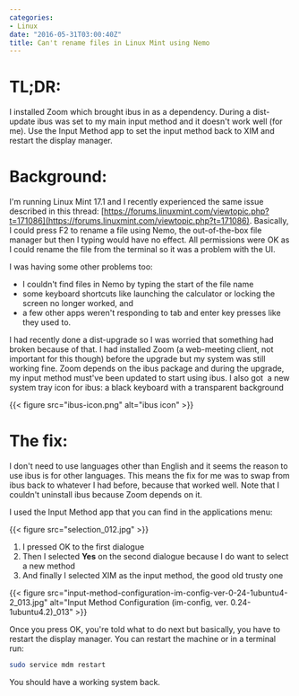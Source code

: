 ```yaml
---
categories:
- Linux
date: "2016-05-31T03:00:40Z"
title: Can't rename files in Linux Mint using Nemo
---
```

# TL;DR:

I installed Zoom which brought ibus in as a dependency. During a dist-update
ibus was set to my main input method and it doesn't work well (for me). Use the
Input Method app to set the input method back to XIM and restart the display
manager.

# Background:

I'm running Linux Mint 17.1 and I recently experienced the same issue described
in this
thread: [https://forums.linuxmint.com/viewtopic.php?t=171086](https://forums.linuxmint.com/viewtopic.php?t=171086).
Basically, I could press F2 to rename a file using Nemo, the out-of-the-box file
manager but then I typing would have no effect. All permissions were OK as I
could rename the file from the terminal so it was a problem with the UI.

I was having some other problems too:

*   I couldn't find files in Nemo by typing the start of the file name
*   some keyboard shortcuts like launching the calculator or locking the screen no longer worked, and
*   a few other apps weren't responding to tab and enter key presses like they used to.

I had recently done a dist-upgrade so I was worried that something had broken
because of that. I had installed Zoom (a web-meeting client, not important for
this though) before the upgrade but my system was still working fine. Zoom
depends on the ibus package and during the upgrade, my input method must've been
updated to start using ibus. I also got  a new system tray icon for ibus: a
black keyboard with a transparent background

{{< figure src="ibus-icon.png" alt="ibus icon" >}}

# The fix:

I don't need to use languages other than English and it seems the reason to use
ibus is for other languages. This means the fix for me was to swap from ibus
back to whatever I had before, because that worked well. Note that I couldn't
uninstall ibus because Zoom depends on it.

I used the Input Method app that you can find in the applications menu:

{{< figure src="selection_012.jpg" >}}

1.  I pressed OK to the first dialogue
2.  Then I selected **Yes** on the second dialogue because I do want to select a new method
3.  And finally I selected XIM as the input method, the good old trusty one

{{< figure src="input-method-configuration-im-config-ver-0-24-1ubuntu4-2_013.jpg" alt="Input Method Configuration (im-config, ver. 0.24-1ubuntu4.2)_013" >}}


Once you press OK, you're told what to do next but basically, you have to
restart the display manager. You can restart the machine or in a terminal run:
```bash
sudo service mdm restart
```
You should have a working system back.
